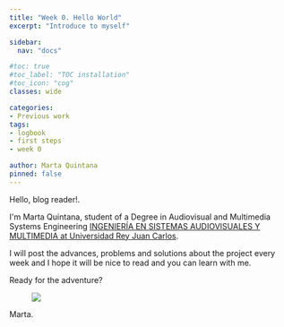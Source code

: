 ```yaml
---
title: "Week 0. Hello World"
excerpt: "Introduce to myself"

sidebar:
  nav: "docs"

#toc: true
#toc_label: "TOC installation"
#toc_icon: "cog"
classes: wide

categories:
- Previous work
tags:
- logbook
- first steps
- week 0

author: Marta Quintana
pinned: false
---
```


Hello, blog reader!.

I'm Marta Quintana, student of a Degree in Audiovisual and Multimedia Systems Engineering [INGENIERÍA EN SISTEMAS AUDIOVISUALES Y MULTIMEDIA at Universidad Rey Juan Carlos](https://www.urjc.es/estudios/grado/637-ingenieria-en-sistemas-audiovisuales-y-multimedia).


I will post the advances, problems and solutions about the project every week and I hope it will be nice to read and you can learn with me.

Ready for the adventure?

<figure>
	<a href=""><img src="/assets/images/posts/the-adventure-begins.gif"></a>
	<!-- <figcaption>.</figcaption> -->
</figure>


Marta.
